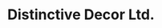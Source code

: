 ---
title: "Distinctive Decor Ltd."
url: /havre-de-grace/distinctive-decor-ltd/
shop: interior decoration
---